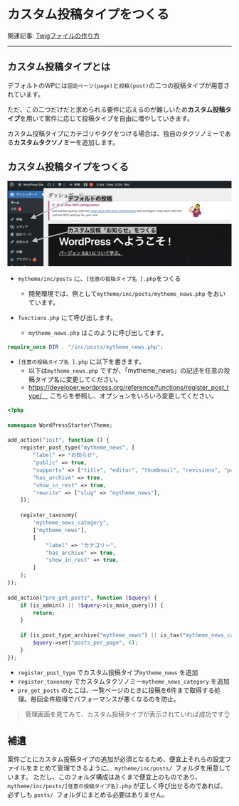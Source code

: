 # カスタム投稿タイプをつくる

関連記事: [Twigファイルの作り方](07_Twigファイルの作り方.md)

---

## カスタム投稿タイプとは

デフォルトのWPには`固定ページ(page)`と`投稿(post)`の二つの投稿タイプが用意されています。

ただ、この二つだけだと求められる要件に応えるのが難しいため**カスタム投稿タイプ**を用いて案件に応じて投稿タイプを自由に増やしていきます。

カスタム投稿タイプにカテゴリやタグをつける場合は、独自のタクソノミーである**カスタムタクソノミー**を追加します。

## カスタム投稿タイプをつくる

![カスタム投稿タイプ作成](カスタム投稿タイプをつくる/スクリーンショット_2025-06-16_16.15.44.png)

- `mytheme/inc/posts` に、`[任意の投稿タイプ名 ].php`をつくる
  - 開発環境では、例として`mytheme/inc/posts/mytheme_news.php` をおいています。

- `functions.php` にて呼び出します。
  - `mytheme_news.php` はこのように呼び出してます。

```php
require_once DIR . "/inc/posts/mytheme_news.php";
```

- `[任意の投稿タイプ名 ].php` に以下を書きます。
  - 以下は`mytheme_news.php` ですが、「mytheme_news」の記述を任意の投稿タイプ名に変更してください。
  - https://developer.wordpress.org/reference/functions/register_post_type/　
    こちらを参照し、オプションをいろいろ変更してください。

```php
<?php

namespace WordPressStarter\Theme;

add_action("init", function () {
	register_post_type("mytheme_news", [
		"label" => "お知らせ",
		"public" => true,
		"supports" => ["title", "editor", "thumbnail", "revisions", "page-attributes"],
		"has_archive" => true,
		"show_in_rest" => true,
		"rewrite" => ["slug" => "mytheme_news"],
	]);

	register_taxonomy(
		"mytheme_news_category",
		["mytheme_news"],
		[
			"label" => "カテゴリー",
			"has_archive" => true,
			"show_in_rest" => true,
		]
	);
});

add_action("pre_get_posts", function ($query) {
	if (is_admin() || !$query->is_main_query()) {
		return;
	}

	if (is_post_type_archive("mytheme_news") || is_tax("mytheme_news_category")) {
		$query->set("posts_per_page", 6);
	}
});
```

- `register_post_type` でカスタム投稿タイプ`mytheme_news` を追加
- `register_taxonomy` でカスタムタクソノミー`mytheme_news_category` を追加
- `pre_get_posts` のとこは、一覧ページのときに投稿を6件まで取得する処理。毎回全件取得でパフォーマンスが悪くなるのを防止。

> 管理画面を見てみて、カスタム投稿タイプが表示されていれば成功です👌

## 補遺

案件ごとにカスタム投稿タイプの追加が必須となるため、便宜上それらの設定ファイルをまとめて管理できるように、
`mytheme/inc/posts/ `フォルダを用意しています。
ただし、このフォルダ構成はあくまで便宜上のものであり、`mytheme/inc/posts/[任意の投稿タイプ名].php` が正しく呼び出せるのであれば、必ずしも `posts/ `フォルダにまとめる必要はありません。
